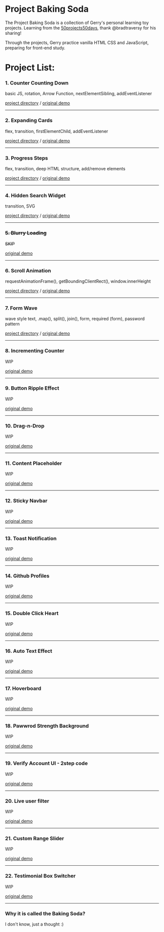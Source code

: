 # Project Baking Soda
The Project Baking Soda is a collection of Gerry's personal learning toy projects. Learning from the [50projects50days](https://github.com/bradtraversy/50projects50days?tab=readme-ov-file), thank @bradtraversy for his sharing!

Through the projects, Gerry practice vanilla HTML CSS and JavaScript, preparing for front-end study.

# Project List:


### 1. Counter Counting Down
basic JS, rotation, Arrow Function, nextElementSibling, addEventListener

[project directory](counter) / [original demo](https://50projects50days.com/projects/animated-countdown/)

---
### 2. Expanding Cards
flex, transition, firstElementChild, addEventListener

[project directory](expanding-cards) / [original demo](https://50projects50days.com/projects/expanding-cards/)

---
### 3. Progress Steps
flex, transition, deep HTML structure, add/remove elements

[project directory](progress-steps) / [original demo](https://50projects50days.com/projects/progress-steps/)

---
### 4. Hidden Search Widget
transition, SVG

[project directory](hidden-search-widget) / [original demo](https://50projects50days.com/projects/hidden-search-widget/)

---
### ~~5. Blurry Loading~~
~~SKIP~~

[original demo](https://50projects50days.com/projects/blurry-loading/)

---
### 6. Scroll Animation
requestAnimationFrame(), getBoundingClientRect(), window.innerHeight

[project directory](scroll-in-animation) / [original demo](https://50projects50days.com/projects/scroll-animation/)

---
### 7. Form Wave
wave style text, .map(), split(), join(), form, required (form), password pattern

[project directory](form-wave) / [original demo](https://50projects50days.com/projects/form-wave/)

---
### 8. Incrementing Counter
WIP

[original demo](https://50projects50days.com/projects/incrementing-counter/)

---
### 9. Button Ripple Effect
WIP

[original demo](https://50projects50days.com/projects/button-ripple-effect/)

---
### 10. Drag-n-Drop
WIP

[original demo](https://50projects50days.com/projects/drag-n-drop/)

---
### 11. Content Placeholder
WIP

[original demo](https://50projects50days.com/projects/content-placeholder/)

---
### 12. Sticky Navbar
WIP

[original demo](https://50projects50days.com/projects/sticky-navbar/)

---
### 13. Toast Notification
WIP

[original demo](https://50projects50days.com/projects/toast-notification/)

---
### 14. Github Profiles
WIP

[original demo](https://50projects50days.com/projects/github-profiles/)

---
### 15. Double Click Heart
WIP

[original demo](https://50projects50days.com/projects/double-click-heart/)

---
### 16. Auto Text Effect
WIP

[original demo](https://50projects50days.com/projects/auto-text-effect/)

---
### 17. Hoverboard
WIP

[original demo](https://50projects50days.com/projects/hoverboard/)

---
### 18. Pawwrod Strength Background
WIP

[original demo](https://50projects50days.com/projects/password-strength-background/)

---
### 19. Verify Account UI - 2step code
WIP

[original demo](https://50projects50days.com/projects/verify-account-ui/)

---
### 20. Live user filter
WIP

[original demo](https://50projects50days.com/projects/live-user-filter/)

---
### 21. Custom Range Slider
WIP

[original demo](https://50projects50days.com/projects/custom-range-slider/)

---
### 22. Testimonial Box Switcher
WIP

[original demo](https://50projects50days.com/projects/testimonial-box-switcher/)

---

### Why it is called the Baking Soda?
I don't know, just a thought :)
